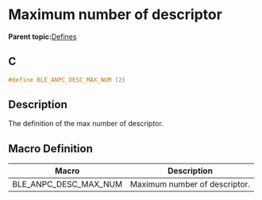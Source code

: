 # Maximum number of descriptor

**Parent topic:**[Defines](GUID-58C2E4E3-24D0-44BB-9EA8-3F381237F37A.md)

## C

```c
#define BLE_ANPC_DESC_MAX_NUM (2)
```

## Description

The definition of the max number of descriptor.

## Macro Definition

|Macro|Description|
|-----|-----------|
|BLE\_ANPC\_DESC\_MAX\_NUM|Maximum number of descriptor.|

